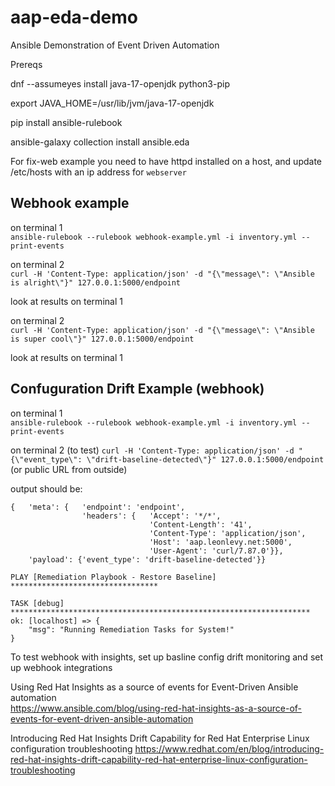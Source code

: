 # aap-eda-demo
Ansible Demonstration of Event Driven Automation

Prereqs

dnf --assumeyes install java-17-openjdk python3-pip

export JAVA_HOME=/usr/lib/jvm/java-17-openjdk

pip install ansible-rulebook

ansible-galaxy collection install ansible.eda  

For fix-web example you need to have httpd installed on a host, and update /etc/hosts with an ip address for `webserver`  

## Webhook example
on terminal 1  
`ansible-rulebook --rulebook webhook-example.yml -i inventory.yml --print-events`  

on terminal 2  
`curl -H 'Content-Type: application/json' -d "{\"message\": \"Ansible is alright\"}" 127.0.0.1:5000/endpoint`  

look at results on terminal 1  

on terminal 2  
`curl -H 'Content-Type: application/json' -d "{\"message\": \"Ansible is super cool\"}" 127.0.0.1:5000/endpoint`  

look at results on terminal 1

## Confuguration Drift Example (webhook)
on terminal 1  
`ansible-rulebook --rulebook webhook-example.yml -i inventory.yml --print-events`  

on terminal 2 (to test)
`curl -H 'Content-Type: application/json' -d "{\"event_type\": \"drift-baseline-detected\"}" 127.0.0.1:5000/endpoint`  
(or public URL from outside)  

output should be:  

```
{   'meta': {   'endpoint': 'endpoint',
                'headers': {   'Accept': '*/*',
                               'Content-Length': '41',
                               'Content-Type': 'application/json',
                               'Host': 'aap.leonlevy.net:5000',
                               'User-Agent': 'curl/7.87.0'}},
    'payload': {'event_type': 'drift-baseline-detected'}}

PLAY [Remediation Playbook - Restore Baseline] *********************************

TASK [debug] *******************************************************************
ok: [localhost] => {
    "msg": "Running Remediation Tasks for System!"
}
```    

To test webhook with insights, set up basline config drift monitoring and set up webhook integrations

Using Red Hat Insights as a source of events for Event-Driven Ansible automation  
https://www.ansible.com/blog/using-red-hat-insights-as-a-source-of-events-for-event-driven-ansible-automation  

Introducing Red Hat Insights Drift Capability for Red Hat Enterprise Linux configuration troubleshooting
https://www.redhat.com/en/blog/introducing-red-hat-insights-drift-capability-red-hat-enterprise-linux-configuration-troubleshooting





